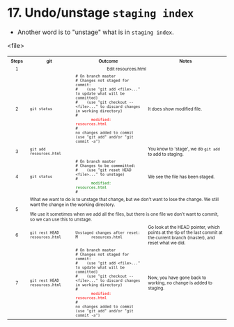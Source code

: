 # 17. Undo/unstage `staging index`
* Another word is to "unstage" what is in `staging index`.

<table><tbody>
  <tr>
    <th><font size="1">Steps</font></th>	
    <th><font size="1">git</font></th>	    &lt;file&gt;
    <th><font size="1">Outcome</font></th>	    
    <th><font size="1">Notes</font></th>	            
  </tr>
  <tr>
  <tr>
    <td align="center"><font size="1">1</font></td>
    <td colspan="3" align="center"><font size="1">Edit resources.html</font></td>            
  </tr>
  <tr>
    <td align="center"><font size="1">2</font></td>
    <td><font size="1"><code>git status</code></font></td>
    <td><font size="1">
      <code># On branch master</code></br>
      <code># Changes not staged for commit:</code></br>
      <code># &nbsp;&nbsp; (use "git add &lt;file&gt;..." to update what will be committed)</code></br>
      <code># &nbsp;&nbsp; (use "git checkout -- &lt;file&gt;..." to discard changes in working directory)</code></br>
      <code>#</code></br>
      <code> <font color="red">&nbsp;&nbsp;&nbsp;&nbsp;&nbsp; modified: &nbsp; resources.html </font></code></br>
      <code># </code></br>
      <code>no changes added to commit (use "git add" and/or "git commit -a")</code>
    </font></td>
    <td><font size="1">It does show modified file. </font></td>            
  </tr>  
  <tr>
    <td align="center"><font size="1">3</font></td>
    <td><font size="1"><code>git add resources.html</code></font></td>
    <td><font size="1">    </font></td>
    <td><font size="1">You know to 'stage', we do <code>git add</code> to add to staging. </font></td>            
  </tr>  
  <tr>
    <td align="center"><font size="1">4</font></td>
    <td><font size="1"><code>git status</code></font></td>
    <td><font size="1">
      <code># On branch master</code></br>
      <code># Changes to be commmitted:</code></br>
      <code># &nbsp;&nbsp; (use "git reset HEAD &lt;file&gt;..." to unstage)</code></br>
      <code>#</code></br>
      <code> <font color="green">&nbsp;&nbsp;&nbsp;&nbsp;&nbsp; modified: &nbsp; resources.html </font></code></br>
      <code># </code>
    </font></td>
    <td><font size="1">We see the file has been staged. </font></td>            
  </tr>    
  <tr>
    <td align="center"><font size="1">5</font></td>
    <td colspan="3" align="left"><font size="1">
      What we want to do is to unstage that change, but we don't want to lose the change. We still want the change in the working directory. </p>
      We use it sometimes when we add all the files, but there is one file we don't want to commit, so we can use this to unstage.
    </font></td>            
  </tr>
  <tr>
    <td align="center"><font size="1">6</font></td>
    <td><font size="1"><code>git rest HEAD resources.html</code></font></td>
    <td><font size="1">
      <code>Unstaged changes after reset:</code></br>
      <code>M &nbsp;&nbsp;&nbsp;&nbsp; resources.html</code></br>
    </font></td>
    <td><font size="1">
      Go look at the HEAD pointer, which points at the tip of the last commit at the current branch (master), and reset what we did.
    </font></td>            
  </tr>   
  <tr>
    <td align="center"><font size="1">7</font></td>
    <td><font size="1"><code>git rest HEAD resources.html</code></font></td>
    <td><font size="1">
      <code># On branch master</code></br>
      <code># Changes not staged for commit:</code></br>
      <code># &nbsp;&nbsp; (use "git add &lt;file&gt;..." to update what will be committed)</code></br>
      <code># &nbsp;&nbsp; (use "git checkout -- &lt;file&gt;..." to discard changes in working directory)</code></br>
      <code>#</code></br>
      <code> <font color="red">&nbsp;&nbsp;&nbsp;&nbsp;&nbsp; modified: &nbsp; resources.html </font></code></br>
      <code># </code></br>
      <code>no changes added to commit (use "git add" and/or "git commit -a")</code>
    </font></td>
    <td><font size="1">
      Now, you have gone back to working, no change is added to staging.
    </font></td>            
  </tr>    
</tbody></table>

